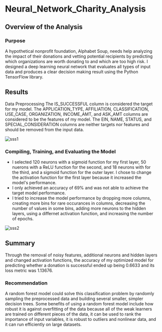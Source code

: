 # Neural_Network_Charity_Analysis

## Overview of the Analysis
### Purpose
A hypothetical nonprofit foundation, Alphabet Soup, needs help analyzing the impact of their donations and vetting potential recipients by predicting which organizations are worth donating to and which are too high risk. I designed a deep learning neural network that evaluates all types of input data and produces a clear decision making result using the Python TensorFlow library.

## Results
Data Preprocessing
The IS_SUCCESSFUL column is considered the target for my model.
The APPLICATION_TYPE, AFFILIATION, CLASSIFICATION, USE_CASE, ORGANIZATION, INCOME_AMT, and ASK_AMT columns are considered to be the features of my model.
The EIN, NAME, STATUS, and SPECIAL_CONSIDERATION columns are neither targets nor features and should be removed from the input data.


![sss1](https://user-images.githubusercontent.com/111541268/213537575-bf66d919-89c0-4592-ae4f-a08465959e8b.png)



### Compiling, Training, and Evaluating the Model
 * I selected 120 neurons with a sigmoid function for my first layer, 50 nuerons with a ReLU function for the second, and 18 neurons with for the third, and a sigmoid        function for the outer layer. I chose to change the activation function for the first layer because it increased the model's performance.
 * I only achieved an accuracy of 69% and was not able to achieve the target model performance.
 * I tried to increase the model performance by dropping more columns, creating more bins for rare occurances in columns, decreasing the number of values in some bins,      adding more neurons to the hidden layers, using a differnet activation function, and increasing the number of epochs.


![sss2](https://user-images.githubusercontent.com/111541268/213537690-37ecbf5c-4494-42d8-99e8-4b258e11f67c.png)


## Summary
Through the removal of noisy features, additional neurons and hidden layers and changed activation functions, the accuracy of my optimized model for predicting whether a donation is successful ended up being 0.6633 and its loss metric was 1.13676.

### Recommendation
A random forest model could solve this classification problem by randomly sampling the preprocessed data and building several smaller, simpler decision trees. Some benefits of using a random forest model include how robust it is against overfitting of the data because all of the weak learners are trained on different pieces of the data, it can be used to rank the importance of input variables, it is robust to outliers and nonlinear data, and it can run efficiently on large datasets.
